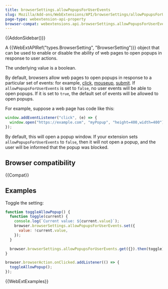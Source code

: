 ```yaml
---
title: browserSettings.allowPopupsForUserEvents
slug: Mozilla/Add-ons/WebExtensions/API/browserSettings/allowPopupsForUserEvents
page-type: webextension-api-property
browser-compat: webextensions.api.browserSettings.allowPopupsForUserEvents
---
```


{{AddonSidebar()}}

A {{WebExtAPIRef("types.BrowserSetting", "BrowserSetting")}} object that can be used to enable or disable the ability of web pages to open popups in response to user actions.

The underlying value is a boolean.

By default, browsers allow web pages to open popups in response to a particular set of events: for example, [click](/en-US/docs/Web/API/Element/click_event), [mouseup](/en-US/docs/Web/API/Element/mouseup_event), [submit](/en-US/docs/Web/API/HTMLFormElement/submit_event). If `allowPopupsForUserEvents` is set to `false`, no user events will be able to open popups. If it is set to `true`, the default set of events will be allowed to open popups.

For example, suppose a web page has code like this:

```js
window.addEventListener("click", (e) => {
  window.open("https://example.com", "myPopup", "height=400,width=400");
});
```

By default, this will open a popup window. If your extension sets `allowPopupsForUserEvents` to `false`, then it will not open a popup, and the user will be informed that the popup was blocked.

## Browser compatibility

{{Compat}}

## Examples

Toggle the setting:

```js
function toggleAllowPopup() {
  function toggle(current) {
    console.log(`Current value: ${current.value}`);
    browser.browserSettings.allowPopupsForUserEvents.set({
      value: !current.value,
    });
  }

  browser.browserSettings.allowPopupsForUserEvents.get({}).then(toggle);
}

browser.browserAction.onClicked.addListener(() => {
  toggleAllowPopup();
});
```

{{WebExtExamples}}
